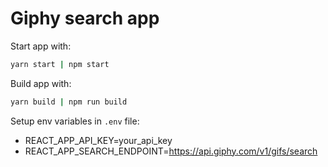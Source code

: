 # Giphy search app

Start app with:

```bash
yarn start | npm start
```

Build app with:

```bash
yarn build | npm run build
```

Setup env variables in `.env` file:

- REACT_APP_API_KEY=your_api_key
- REACT_APP_SEARCH_ENDPOINT=https://api.giphy.com/v1/gifs/search
